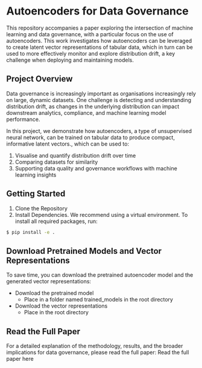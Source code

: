 # Autoencoders for Data Governance

This repository accompanies a paper exploring the intersection of machine learning and data governance, with a particular focus on the use of autoencoders. This work investigates how autoencoders can be leveraged to create latent vector representations of tabular data, which in turn can be used to more effectively monitor and explore distribution drift, a key challenge when deploying and maintaining models.

## Project Overview

Data governance is increasingly important as organisations increasingly rely on large, dynamic datasets. One challenge is detecting and understanding distribution drift, as changes in the underlying distribution can impact downstream analytics, compliance, and machine learning model performance.

In this project, we demonstrate how autoencoders, a type of unsupervised neural network, can be trained on tabular data to produce compact, informative latent vectors., which can be used to:
1. Visualise and quantify distribution drift over time
2. Comparing datasets for similarity
3. Supporting data quality and governance workflows with machine learning insights

## Getting Started
1. Clone the Repository
2. Install Dependencies. We recommend using a virtual environment. To install all required packages, run:
``` sh
$ pip install -e .
```

## Download Pretrained Models and Vector Representations
To save time, you can download the pretrained autoencoder model and the generated vector representations:
- Download the pretrained model
    - Place in a folder named trained_models in the root directory
- Download the vector representations 
    - Place in the root directory

## Read the Full Paper
For a detailed explanation of the methodology, results, and the broader implications for data governance, please read the full paper:
Read the full paper here <!-- Replace # with your actual link -->


